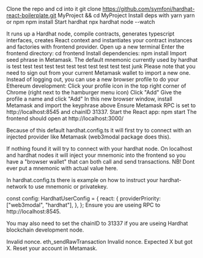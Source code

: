 Clone the repo and cd into it git clone https://github.com/symfoni/hardhat-react-boilerplate.git MyProject && cd MyProject
Install deps with yarn yarn or npm npm install
Start hardhat npx hardhat node --watch


It runs up a Hardhat node, compile contracts, generates typescript interfaces, creates React context and instantiates your contract instances and factories with frontend provider.
Open up a new terminal
Enter the frontend directory: cd frontend
Install dependencies: npm install
Import seed phrase in Metamask. The default mnemonic currently used by hardhat is test test test test test test test test test test test junk
Please note that you need to sign out from your current Metamask wallet to import a new one. Instead of logging out, you can use a new browser profile to do your Ethereum development:
Click your profile icon in the top right corner of Chrome (right next to the hamburger menu icon)
Click "Add"
Give the profile a name and click "Add"
In this new browser window, install Metamask and import the keyphrase above
Ensure Metamask RPC is set to http://localhost:8545 and chainID 31337.
Start the React app: npm start
The frontend should open at http://localhost:3000/

Because of this default hardhat.config.ts it will first try to connect with an injected provider like Metamask (web3modal package does this).

If nothing found it will try to connect with your hardhat node. On localhost and hardhat nodes it will inject your mnemonic into the frontend so you have a "browser wallet" that can both call and send transactions. NB! Dont ever put a mnemonic with actual value here.

In hardhat.config.ts there is example on how to instruct your hardhat-network to use mnemonic or privatekey.

const config: HardhatUserConfig = {
  react: {
    providerPriority: ["web3modal", "hardhat"],
  },
};
Ensure you are useing RPC to http://localhost:8545.

You may also need to set the chainID to 31337 if you are useing Hardhat blockchain development node.

Invalid nonce.
eth_sendRawTransaction
  Invalid nonce. Expected X but got X.
Reset your account in Metamask.